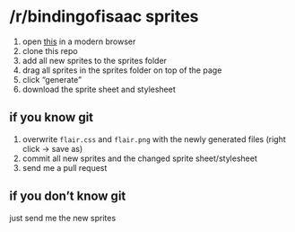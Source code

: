 /r/bindingofisaac sprites
=========================

1. open [this](http://jonathan-w.github.io/r-isaac-sprites/) in a modern browser
2. clone this repo
3. add all new sprites to the sprites folder
4. drag all sprites in the sprites folder on top of the page
5. click “generate”
6. download the sprite sheet and stylesheet

if you know git
---------------
1. overwrite `flair.css` and `flair.png` with the newly generated files (right click → save as)
2. commit all new sprites and the changed sprite sheet/stylesheet
3. send me a pull request

if you don’t know git
---------------------
just send me the new sprites
